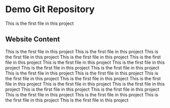 # Demo Git Repository
This is the first file in this project

## Website Content

This is the first file in this project
This is the first file in this project
This is the first file in this project
This is the first file in this project
This is the first file in this project
This is the first file in this project
This is the first file in this project
This is the first file in this project
This is the first file in this project
This is the first file in this project
This is the first file in this project
This is the first file in this project
This is the first file in this project
This is the first file in this project
This is the first file in this project
This is the first file in this project
This is the first file in this project
This is the first file in this project
This is the first file in this project
This is the first file in this project
This is the first file in this project
This is the first file in this project

